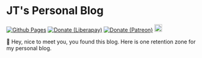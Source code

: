 # JT's Personal Blog
[![Github Pages](https://travis-ci.org/jeffreytse/jekyll-jeffreytse-blog.svg?branch=master)](https://travis-ci.org/jeffreytse/jekyll-jeffreytse-blog/)
[![Donate (Liberapay)](http://img.shields.io/liberapay/goal/jeffreytse.svg?logo=liberapay)](https://liberapay.com/jeffreytse)
[![Donate (Patreon)](https://img.shields.io/badge/support-patreon-F96854.svg?style=flat-square)](https://patreon.com/jeffreytse)
<a href="https://ko-fi.com/jeffreytse">
  <img height="20" src="https://www.ko-fi.com/img/githubbutton_sm.svg"
    alt="Donate (Ko-fi)" />
</a>

📝 Hey, nice to meet you, you found this blog. Here is one retention zone
for my personal blog.
